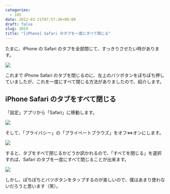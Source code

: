 ```yaml
---
categories:
  - iOS
date: 2012-03-21T07:57:36+09:00
draft: false
slug: 3019
title: "[iPhone] Safari のタブを一度にすべて閉じる"
---
```


たまに、iPhone の Safari のタブを全部閉じて、すっきりさせたい時があります。

![](/images/2012/03/3019_1.png)

これまで iPhone Safari のタブを閉じるのに、左上のバツボタンをぽちぽち押していましたが、これを一度にすべて閉じる方法がありましたので、紹介します。

## iPhone Safari のタブをすべて閉じる

「設定」アプリから「Safari」に移動します。

![](/images/2012/03/3019_2.png)

そして、「プライバシー」の「プライベートブラウズ」をオフ⇔オンにします。

![](/images/2012/03/3019_3.png)

すると、タブをすべて閉じるかどうか訊かれるので、「すべてを閉じる」を選択すれば、Safari のタブを一度にすべて閉じることが出来ます。

![](/images/2012/03/3019_4.png)

しかし、ぽちぽちとバツボタンをタップするのが楽しいので、僕はあまり使わないだろうと思います（笑）。
